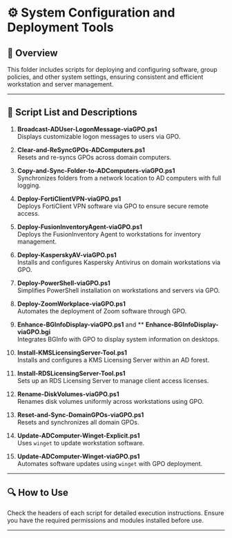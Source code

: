 # ⚙️ System Configuration and Deployment Tools

## 📄 Overview
This folder includes scripts for deploying and configuring software, group policies, and other system settings, ensuring consistent and efficient workstation and server management.

---

## 📜 Script List and Descriptions

1. **Broadcast-ADUser-LogonMessage-viaGPO.ps1**  
   Displays customizable logon messages to users via GPO.

2. **Clear-and-ReSyncGPOs-ADComputers.ps1**  
   Resets and re-syncs GPOs across domain computers.

3. **Copy-and-Sync-Folder-to-ADComputers-viaGPO.ps1**  
   Synchronizes folders from a network location to AD computers with full logging.

4. **Deploy-FortiClientVPN-viaGPO.ps1**  
   Deploys FortiClient VPN software via GPO to ensure secure remote access.

5. **Deploy-FusionInventoryAgent-viaGPO.ps1**  
   Deploys the FusionInventory Agent to workstations for inventory management.

6. **Deploy-KasperskyAV-viaGPO.ps1**  
   Installs and configures Kaspersky Antivirus on domain workstations via GPO.

7. **Deploy-PowerShell-viaGPO.ps1**  
   Simplifies PowerShell installation on workstations and servers via GPO.

8. **Deploy-ZoomWorkplace-viaGPO.ps1**  
   Automates the deployment of Zoom software through GPO.

9. **Enhance-BGInfoDisplay-viaGPO.ps1**  and ** **Enhance-BGInfoDisplay-viaGPO.bgi**  
   Integrates BGInfo with GPO to display system information on desktops.

10. **Install-KMSLicensingServer-Tool.ps1**  
    Installs and configures a KMS Licensing Server within an AD forest.

11. **Install-RDSLicensingServer-Tool.ps1**  
    Sets up an RDS Licensing Server to manage client access licenses.

12. **Rename-DiskVolumes-viaGPO.ps1**  
    Renames disk volumes uniformly across workstations using GPO.

13. **Reset-and-Sync-DomainGPOs-viaGPO.ps1**  
    Resets and synchronizes all domain GPOs.

14. **Update-ADComputer-Winget-Explicit.ps1**  
    Uses `winget` to update workstation software.

15. **Update-ADComputer-Winget-viaGPO.ps1**  
    Automates software updates using `winget` with GPO deployment.

---

## 🔍 How to Use
Check the headers of each script for detailed execution instructions. Ensure you have the required permissions and modules installed before use.

---

